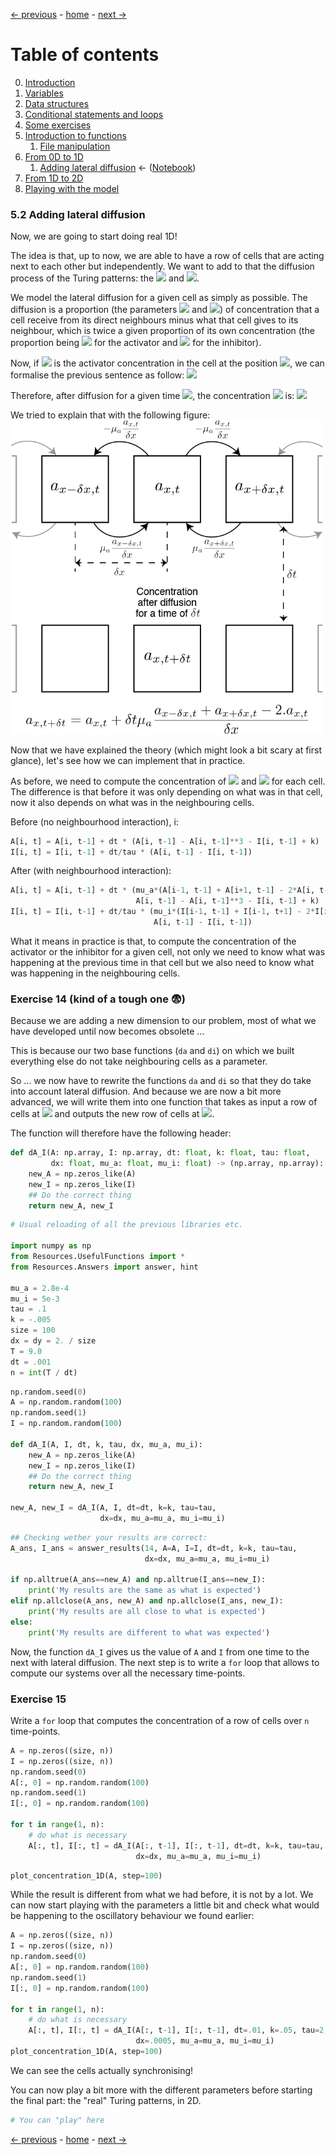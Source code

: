 [&larr; previous](6-1-From-0D-to-1D.md) - [home](https://guignardlab.github.io/CenTuri-Course/) - [next &rarr;](7-From-1D-to-2D.md)

# Table of contents
0. [Introduction](0-Introduction.md)
1. [Variables](1-Variables.md)
2. [Data structures](2-Data-Structures.md)
3. [Conditional statements and loops](3-Conditional-Statements-Loops.md)
4. [Some exercises](4-Some-Exercises.md)
5. [Introduction to functions](5-0-Introduction-function.md)
    1. [File manipulation](5-1-File-manipulation.md)
6. [From 0D to 1D](6-1-From-0D-to-1D.md)
    1. [Adding lateral diffusion](6-2-Adding-lateral-diffusion.md) &larr; ([Notebook](../6-2-Adding-lateral-diffusion.ipynb))
7. [From 1D to 2D](7-From-1D-to-2D.md)
8. [Playing with the model](8-Playing-with-the-model.md)

### 5.2 Adding lateral diffusion
Now, we are going to start doing real 1D!

The idea is that, up to now, we are able to have a row of cells that are acting next to each other but independently. We want to add to that the diffusion process of the Turing patterns: the <img src="https://render.githubusercontent.com/render/math?math=\mu_a\nabla^2 a"> and <img src="https://render.githubusercontent.com/render/math?math=\mu_i\nabla^2 i">.

We model the lateral diffusion for a given cell as simply as possible. The diffusion is a proportion (the parameters <img src="https://render.githubusercontent.com/render/math?math=\mu_a"> and <img src="https://render.githubusercontent.com/render/math?math=\mu_i">) of concentration that a cell receive from its direct neighbours minus what that cell gives to its neighbour, which is twice a given proportion of its own concentration (the proportion being <img src="https://render.githubusercontent.com/render/math?math=\mu_a"> for the activator and <img src="https://render.githubusercontent.com/render/math?math=\mu_i"> for the inhibitor).

Now, if <img src="https://render.githubusercontent.com/render/math?math=a_x"> is the activator concentration in the cell at the position <img src="https://render.githubusercontent.com/render/math?math=x">, we can formalise the previous sentence as follow:
<img src="https://render.githubusercontent.com/render/math?math=\mu_a\nabla^2 a_x = \mu_a \frac{a_{x%2B \delta x} %2B  a_{x-\delta x} - 2a_x}{\delta x}">



Therefore, after diffusion for a given time <img src="https://render.githubusercontent.com/render/math?math=\delta t">, the concentration <img src="https://render.githubusercontent.com/render/math?math=a_x"> is:
<img src="https://render.githubusercontent.com/render/math?math=a_{x, t%2B \delta t} = a_{x, t} %2B  \delta t\mu_a\nabla^2 a_{x,t} = a_{x,t} %2B  \delta t\mu_a \frac{a_{x%2B \delta x, t} %2B  a_{x-\delta x, t} - 2a_{x, t}}{\delta x}">


We tried to explain that with the following figure:
<img src="../Images/Diffusion.png" alt="Diffusion" width="500"/>

Now that we have explained the theory (which might look a bit scary at first glance), let's see how we can implement that in practice.

As before, we need to compute the concentration of <img src="https://render.githubusercontent.com/render/math?math=A"> and <img src="https://render.githubusercontent.com/render/math?math=I"> for each cell.
The difference is that before it was only depending on what was in that cell, now it also depends on what was in the neighbouring cells.

Before (no neighbourhood interaction), i:
```python
A[i, t] = A[i, t-1] + dt * (A[i, t-1] - A[i, t-1]**3 - I[i, t-1] + k)
I[i, t] = I[i, t-1] + dt/tau * (A[i, t-1] - I[i, t-1])
```

After (with neighbourhood interaction):
```python
A[i, t] = A[i, t-1] + dt * (mu_a*(A[i-1, t-1] + A[i+1, t-1] - 2*A[i, t-1]) +\
                            A[i, t-1] - A[i, t-1]**3 - I[i, t-1] + k)
I[i, t] = I[i, t-1] + dt/tau * (mu_i*(I[i-1, t-1] + I[i-1, t+1] - 2*I[i, t-1]) +\
                                A[i, t-1] - I[i, t-1])
```

What it means in practice is that, to compute the concentration of the activator or the inhibitor for a given cell, not only we need to know what was happening at the previous time in that cell but we also need to know what was happening in the neighbouring cells.

### Exercise 14 (kind of a tough one 😨)

Because we are adding a new dimension to our problem, most of what we have developed until now becomes obsolete ...

This is because our two base functions (`da` and `di`) on which we built everything else do not take neighbouring cells as a parameter.

So ... we now have to rewrite the functions `da` and `di` so that they do take into account lateral diffusion. And because we are now a bit more advanced, we will write them into one function that takes as input a row of cells at <img src="https://render.githubusercontent.com/render/math?math=t"> and outputs the new row of cells at <img src="https://render.githubusercontent.com/render/math?math=t%2B \delta t">.

The function will therefore have the following header:
```python
def dA_I(A: np.array, I: np.array, dt: float, k: float, tau: float,
         dx: float, mu_a: float, mu_i: float) -> (np.array, np.array):
    new_A = np.zeros_like(A)
    new_I = np.zeros_like(I)
    ## Do the correct thing
    return new_A, new_I
```


```python
# Usual reloading of all the previous libraries etc.

import numpy as np
from Resources.UsefulFunctions import *
from Resources.Answers import answer, hint

mu_a = 2.8e-4
mu_i = 5e-3
tau = .1
k = -.005
size = 100
dx = dy = 2. / size
T = 9.0
dt = .001
n = int(T / dt)
```


```python
np.random.seed(0)
A = np.random.random(100)
np.random.seed(1)
I = np.random.random(100)

def dA_I(A, I, dt, k, tau, dx, mu_a, mu_i):
    new_A = np.zeros_like(A)
    new_I = np.zeros_like(I)
    ## Do the correct thing
    return new_A, new_I

new_A, new_I = dA_I(A, I, dt=dt, k=k, tau=tau,
                    dx=dx, mu_a=mu_a, mu_i=mu_i)
```


```python
## Checking wether your results are correct:
A_ans, I_ans = answer_results(14, A=A, I=I, dt=dt, k=k, tau=tau,
                              dx=dx, mu_a=mu_a, mu_i=mu_i)

if np.alltrue(A_ans==new_A) and np.alltrue(I_ans==new_I):
    print('My results are the same as what is expected')
elif np.allclose(A_ans, new_A) and np.allclose(I_ans, new_I):
    print('My results are all close to what is expected')
else:
    print('My results are different to what was expected')
```

Now, the function `dA_I` gives us the value of `A` and `I` from one time to the next with lateral diffusion.
The next step is to write a `for` loop that allows to compute our systems over all the necessary time-points.

### Exercise 15
Write a `for` loop that computes the concentration of a row of cells over `n` time-points.


```python
A = np.zeros((size, n))
I = np.zeros((size, n))
np.random.seed(0)
A[:, 0] = np.random.random(100)
np.random.seed(1)
I[:, 0] = np.random.random(100)

for t in range(1, n):
    # do what is necessary
    A[:, t], I[:, t] = dA_I(A[:, t-1], I[:, t-1], dt=dt, k=k, tau=tau,
                            dx=dx, mu_a=mu_a, mu_i=mu_i)
```


```python
plot_concentration_1D(A, step=100)
```

While the result is different from what we had before, it is not by a lot.
We can now start playing with the parameters a little bit and check what would be happening to the oscillatory behaviour we found earlier:


```python
A = np.zeros((size, n))
I = np.zeros((size, n))
np.random.seed(0)
A[:, 0] = np.random.random(100)
np.random.seed(1)
I[:, 0] = np.random.random(100)

for t in range(1, n):
    # do what is necessary
    A[:, t], I[:, t] = dA_I(A[:, t-1], I[:, t-1], dt=.01, k=.05, tau=2,
                            dx=.0005, mu_a=mu_a, mu_i=mu_i)
plot_concentration_1D(A, step=100)
```

We can see the cells actually synchronising!

You can now play a bit more with the different parameters before starting the final part: the "real" Turing patterns, in 2D.


```python
# You can "play" here
```

[&larr; previous](6-1-From-0D-to-1D.md) - [home](https://guignardlab.github.io/CenTuri-Course/) - [next &rarr;](7-From-1D-to-2D.md)